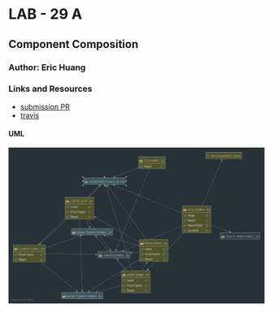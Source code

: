 # LAB - 29 A

## Component Composition

### Author: Eric Huang

### Links and Resources
* [submission PR](https://github.com/erichuang-401-advanced-javascript/401-lab-29-practice/pull/2)
* [travis]()

#### UML
![UML](./assets/uml.jpg)
